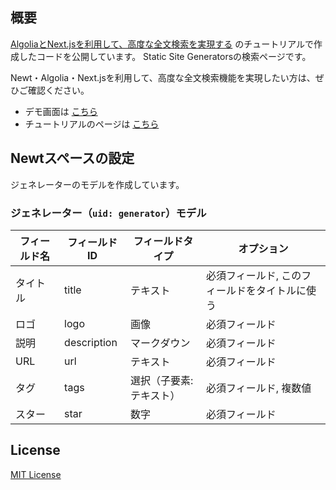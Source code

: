 ## 概要

[AlgoliaとNext.jsを利用して、高度な全文検索を実現する](https://www.newt.so/docs/tutorials/search-by-algolia) のチュートリアルで作成したコードを公開しています。
Static Site Generatorsの検索ページです。

Newt・Algolia・Next.jsを利用して、高度な全文検索機能を実現したい方は、ぜひご確認ください。

- デモ画面は [こちら](https://newt-nextjs-algolia.vercel.app/)
- チュートリアルのページは [こちら](https://www.newt.so/docs/tutorials/search-by-algolia)

## Newtスペースの設定

ジェネレーターのモデルを作成しています。

### ジェネレーター（`uid: generator`）モデル

| フィールド名 | フィールドID | フィールドタイプ | オプション |
| --- | --- | --- | --- |
| タイトル | title | テキスト | 必須フィールド, このフィールドをタイトルに使う |
| ロゴ | logo | 画像 | 必須フィールド |
| 説明 | description | マークダウン | 必須フィールド |
| URL | url | テキスト | 必須フィールド |
| タグ | tags | 選択（子要素: テキスト） | 必須フィールド, 複数値 |
| スター | star | 数字 | 必須フィールド |

## License

[MIT License](https://github.com/Newt-Inc/newt-nextjs-algolia/blob/main/LICENSE)
